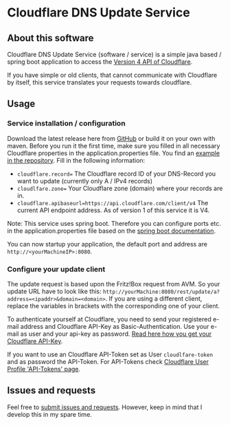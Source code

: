 # Cloudflare DNS Update Service
## About this software
Cloudflare DNS Update Service (software / service) is a simple java based / spring boot application to access the [Version 4 API of Cloudflare](https://api.cloudflare.com/).

If you have simple or old clients, that cannot communicate with Cloudflare by itself, this service translates your requests towards cloudflare.

## Usage
### Service installation / configuration
Download the latest release here from [GitHub](https://github.com/Ayokas/cloudflare-dnsupdate-service/releases) or build it on your own with maven.
Before you run it the first time, make sure you filled in all necessary Cloudflare properties in the application.properties file. You find an [example in the repository](../blob/master/src/main/resources/application.properties).
Fill in the following information:
* `cloudflare.record=` The Cloudflare record ID of your DNS-Record you want to update (currently only A / IPv4 records)
* `cloudlfare.zone=` Your Cloudflare zone (domain) where your records are in.
* `cloudflare.apibaseurl=https://api.cloudflare.com/client/v4` The current API endpoint address. As of version 1 of this service it is V4.

Note: This service uses spring boot. Therefore you can configure ports etc. in the application.properties file based on the [spring boot documentation](https://docs.spring.io/spring-boot/docs/current/reference/html/common-application-properties.html).

You can now startup your application, the default port and address are `http://<yourMachineIP>:8080`.

### Configure your update client
The update request is based upon the Fritz!Box request from AVM. So your update URL have to look like this: `http://yourMachine:8080/rest/update/a?address=<ipaddr>&domain=<domain>`. If you are using a different client, replace the variables in brackets with the corresponding one of your client.

To authenticate yourself at Cloudflare, you need to send your registered e-mail address and Cloudflare API-Key as Basic-Authentication. Use your e-mail as user and your api-key as password.
[Read here how you get your Cloudflare API-Key](https://api.cloudflare.com/).

If you want to use an Cloudflare API-Token set as User `cloudlfare-token` and as password the API-Token. For API-Tokens check [Cloudflare User Profile 'API-Tokens' page](https://dash.cloudflare.com/profile/api-tokens).
## Issues and requests
Feel free to [submit issues and requests](https://github.com/Ayokas/cloudflare-dnsupdate-service/issues). However, keep in mind that I develop this in my spare time.